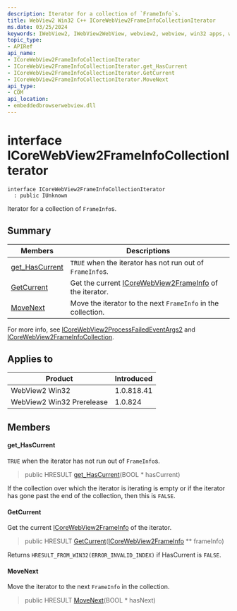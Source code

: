 ```yaml
---
description: Iterator for a collection of `FrameInfo`s.
title: WebView2 Win32 C++ ICoreWebView2FrameInfoCollectionIterator
ms.date: 03/25/2024
keywords: IWebView2, IWebView2WebView, webview2, webview, win32 apps, win32, edge, ICoreWebView2, ICoreWebView2Controller, browser control, edge html, ICoreWebView2FrameInfoCollectionIterator
topic_type: 
- APIRef
api_name:
- ICoreWebView2FrameInfoCollectionIterator
- ICoreWebView2FrameInfoCollectionIterator.get_HasCurrent
- ICoreWebView2FrameInfoCollectionIterator.GetCurrent
- ICoreWebView2FrameInfoCollectionIterator.MoveNext
api_type:
- COM
api_location:
- embeddedbrowserwebview.dll
---
```


# interface ICoreWebView2FrameInfoCollectionIterator

```
interface ICoreWebView2FrameInfoCollectionIterator
  : public IUnknown
```

Iterator for a collection of `FrameInfo`s.

## Summary

 Members                        | Descriptions
--------------------------------|---------------------------------------------
[get_HasCurrent](#get_hascurrent) | `TRUE` when the iterator has not run out of `FrameInfo`s.
[GetCurrent](#getcurrent) | Get the current [ICoreWebView2FrameInfo](icorewebview2frameinfo.md#icorewebview2frameinfo) of the iterator.
[MoveNext](#movenext) | Move the iterator to the next `FrameInfo` in the collection.

For more info, see [ICoreWebView2ProcessFailedEventArgs2](icorewebview2processfailedeventargs2.md#icorewebview2processfailedeventargs2) and [ICoreWebView2FrameInfoCollection](icorewebview2frameinfocollection.md#icorewebview2frameinfocollection).

## Applies to

Product                         | Introduced
--------------------------------|---------------------------------------------
WebView2 Win32            |    1.0.818.41
WebView2 Win32 Prerelease |    1.0.824

## Members

#### get_HasCurrent

`TRUE` when the iterator has not run out of `FrameInfo`s.

> public HRESULT [get_HasCurrent](#get_hascurrent)(BOOL * hasCurrent)

If the collection over which the iterator is iterating is empty or if the iterator has gone past the end of the collection, then this is `FALSE`.

#### GetCurrent

Get the current [ICoreWebView2FrameInfo](icorewebview2frameinfo.md#icorewebview2frameinfo) of the iterator.

> public HRESULT [GetCurrent](#getcurrent)([ICoreWebView2FrameInfo](icorewebview2frameinfo.md#icorewebview2frameinfo) ** frameInfo)

Returns `HRESULT_FROM_WIN32(ERROR_INVALID_INDEX)` if HasCurrent is `FALSE`.

#### MoveNext

Move the iterator to the next `FrameInfo` in the collection.

> public HRESULT [MoveNext](#movenext)(BOOL * hasNext)

